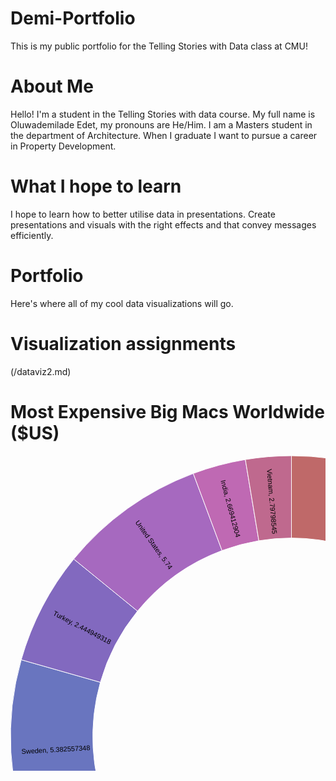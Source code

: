 # Demi-Portfolio
This is my public portfolio for the Telling Stories with Data class at CMU!

# About Me
Hello! I'm a student in the Telling Stories with data course. My full name is Oluwademilade Edet, my pronouns are He/Him. I am a Masters student in the department of Architecture. When I graduate I want to pursue a career in Property Development.

# What I hope to learn
I hope to learn how to better utilise data in presentations. Create presentations and visuals with the right effects and that convey messages efficiently.

# Portfolio
Here's where all of my cool data visualizations will go.

# Visualization assignments 
(/dataviz2.md)

# Most Expensive Big Macs Worldwide ($US)
<svg width="899" height="899" xmlns="http://www.w3.org/2000/svg" version="1.1"><g transform="translate(449.5, 449.5)"><g display="none"><path d="M1.9462362363892714e-14,-317.8444981433531A317.8444981433531,317.8444981433531,0,1,1,-1.9462362363892714e-14,317.8444981433531A317.8444981433531,317.8444981433531,0,1,1,1.9462362363892714e-14,-317.8444981433531Z" style="stroke: rgb(255, 255, 255); fill: rgb(191, 105, 105); fill-rule: evenodd;"></path><text transform="translate(9.731181181946357e-15,158.92224907167656)rotate(90)" text-anchor="middle" dx="6" dy=".35em" style="font-size: 11px; font-family: Arial, Helvetica;"></text><title>undefined: none</title></g><g><path d="M2.7523936810836762e-14,-449.5A449.5,449.5,0,0,1,240.1740803985665,-379.95613050022354L169.82872091506945,-268.66955643010886A317.8444981433531,317.8444981433531,0,0,0,1.9462362363892714e-14,-317.8444981433531Z" style="stroke: rgb(255, 255, 255); fill: rgb(191, 105, 105); fill-rule: evenodd;"></path><text transform="translate(106.711191195225,-368.5337384574372)rotate(-73.8513044514063)" text-anchor="middle" dx="6" dy=".35em" style="font-size: 11px; font-family: Arial, Helvetica;">Brazil, 4.596433168</text><title>Brazil: 104</title></g><g><path d="M240.1740803985665,-379.95613050022354A449.5,449.5,0,0,1,436.5480181683638,-107.12645720490296L308.6860639603982,-75.74984433407737A317.8444981433531,317.8444981433531,0,0,0,169.82872091506945,-268.66955643010886Z" style="stroke: rgb(255, 255, 255); fill: rgb(191, 142, 105); fill-rule: evenodd;"></path><text transform="translate(311.3975299815863,-224.13382839073108)rotate(-35.745113875272644)" text-anchor="middle" dx="6" dy=".35em" style="font-size: 11px; font-family: Arial, Helvetica;">Switzerland, 6.542197172</text><title>Switzerland: 141</title></g><g><path d="M436.5480181683638,-107.12645720490296A449.5,449.5,0,0,1,448.82861229743594,24.558639684598052L317.36975534606484,17.365580657696338A317.8444981433531,317.8444981433531,0,0,0,308.6860639603982,-75.74984433407737Z" style="stroke: rgb(255, 255, 255); fill: rgb(191, 179, 105); fill-rule: evenodd;"></path><text transform="translate(382.0146696187429,-35.625649521114596)rotate(-5.327839023597494)" text-anchor="middle" dx="6" dy=".35em" style="font-size: 11px; font-family: Arial, Helvetica;">China, 3.050286146</text><title>China: 54</title></g><g><path d="M448.82861229743594,24.558639684598052A449.5,449.5,0,0,1,376.7161763495903,245.22473871235835L266.3785628794626,173.40007565820787A317.8444981433531,317.8444981433531,0,0,0,317.36975534606484,17.365580657696338Z" style="stroke: rgb(255, 255, 255); fill: rgb(166, 191, 105); fill-rule: evenodd;"></path><text transform="translate(364.69254162065647,119.17946464884122)rotate(18.097099804313387)" text-anchor="middle" dx="6" dy=".35em" style="font-size: 11px; font-family: Arial, Helvetica;">Euro area, 4.572252</text><title>Euro area: 96</title></g><g><path d="M376.7161763495903,245.22473871235835A449.5,449.5,0,0,1,224.12121904844824,389.64076939180467L158.47763379695337,275.51763026368883A317.8444981433531,317.8444981433531,0,0,0,266.3785628794626,173.40007565820787Z" style="stroke: rgb(255, 255, 255); fill: rgb(130, 191, 105); fill-rule: evenodd;"></path><text transform="translate(263.7264389353149,278.66244833887515)rotate(46.577381297018086)" text-anchor="middle" dx="6" dy=".35em" style="font-size: 11px; font-family: Arial, Helvetica;">Britain, 4.101314</text><title>Britain: 87</title></g><g><path d="M224.12121904844824,389.64076939180467A449.5,449.5,0,0,1,57.72267490824754,445.77835613838045L40.81609485584841,315.21289853164063A317.8444981433531,317.8444981433531,0,0,0,158.47763379695337,275.51763026368883Z" style="stroke: rgb(255, 255, 255); fill: rgb(105, 191, 117); fill-rule: evenodd;"></path><text transform="translate(122.64719421743676,363.5410024444409)rotate(71.357237973259)" text-anchor="middle" dx="6" dy=".35em" style="font-size: 11px; font-family: Arial, Helvetica;">Japan, 3.585712316</text><title>Japan: 72</title></g><g><path d="M57.72267490824754,445.77835613838045A449.5,449.5,0,0,1,-81.95186095828872,441.9662232405021L-57.948716614463024,312.5173135087665A317.8444981433531,317.8444981433531,0,0,0,40.81609485584841,315.21289853164063Z" style="stroke: rgb(255, 255, 255); fill: rgb(105, 191, 154); fill-rule: evenodd;"></path><text transform="translate(-10.467657145155089,383.52942893813264)rotate(271.5633838690971)" text-anchor="middle" dx="6" dy=".35em" style="font-size: 11px; font-family: Arial, Helvetica;">Mexico, 2.646167688</text><title>Mexico: 57</title></g><g><path d="M-81.95186095828872,441.9662232405021A449.5,449.5,0,0,1,-360.8252364653739,268.0585733187935L-255.1419715279054,189.54603494891023A317.8444981433531,317.8444981433531,0,0,0,-57.948716614463024,312.5173135087665Z" style="stroke: rgb(255, 255, 255); fill: rgb(105, 191, 191); fill-rule: evenodd;"></path><text transform="translate(-203.0198893324337,325.5569370220284)rotate(301.9479922252257)" text-anchor="middle" dx="6" dy=".35em" style="font-size: 11px; font-family: Arial, Helvetica;">Norway, 4.853948167</text><title>Norway: 138</title></g><g><path d="M-360.8252364653739,268.0585733187935A449.5,449.5,0,0,1,-416.259733490595,169.6410453703314L-294.34008028610475,119.95433354893612A317.8444981433531,317.8444981433531,0,0,0,-255.1419715279054,189.54603494891023Z" style="stroke: rgb(255, 255, 255); fill: rgb(105, 154, 191); fill-rule: evenodd;"></path><text transform="translate(-334.2909627474552,188.29218500271895)rotate(330.60924927278154)" text-anchor="middle" dx="6" dy=".35em" style="font-size: 11px; font-family: Arial, Helvetica;">Russia, 2.036380725</text><title>Russia: 46</title></g><g><path d="M-416.259733490595,169.6410453703314A449.5,449.5,0,0,1,-432.3202208972965,-123.08321007884358L-305.6965598405446,-87.0329724969587A317.8444981433531,317.8444981433531,0,0,0,-294.34008028610475,119.95433354893612Z" style="stroke: rgb(255, 255, 255); fill: rgb(105, 117, 191); fill-rule: evenodd;"></path><text transform="translate(-383.0960782390909,21.01879029694533)rotate(356.8595821645722)" text-anchor="middle" dx="6" dy=".35em" style="font-size: 11px; font-family: Arial, Helvetica;">Sweden, 5.382557348</text><title>Sweden: 122</title></g><g><path d="M-432.3202208972965,-123.08321007884358A449.5,449.5,0,0,1,-348.2696976217251,-284.1803436525338L-246.2638648701102,-200.94584807663009A317.8444981433531,317.8444981433531,0,0,0,-305.6965598405446,-87.0329724969587Z" style="stroke: rgb(255, 255, 255); fill: rgb(130, 105, 191); fill-rule: evenodd;"></path><text transform="translate(-340.1581362374032,-177.47348269309094)rotate(387.55276821391345)" text-anchor="middle" dx="6" dy=".35em" style="font-size: 11px; font-family: Arial, Helvetica;">Turkey, 2.444949318</text><title>Turkey: 75</title></g><g><path d="M-348.2696976217251,-284.1803436525338A449.5,449.5,0,0,1,-157.10681522404076,-421.15044652731774L-111.09129441554114,-297.79833663920886A317.8444981433531,317.8444981433531,0,0,0,-246.2638648701102,-200.94584807663009Z" style="stroke: rgb(255, 255, 255); fill: rgb(166, 105, 191); fill-rule: evenodd;"></path><text transform="translate(-223.46405504649329,-311.87851931464667)rotate(414.37802633243166)" text-anchor="middle" dx="6" dy=".35em" style="font-size: 11px; font-family: Arial, Helvetica;">United States, 5.74</text><title>United States: 97</title></g><g><path d="M-157.10681522404076,-421.15044652731774A449.5,449.5,0,0,1,-73.74138794398034,-443.41003338230337L-52.14303546929642,-313.5382414507801A317.8444981433531,317.8444981433531,0,0,0,-111.09129441554114,-297.79833663920886Z" style="stroke: rgb(255, 255, 255); fill: rgb(191, 105, 179); fill-rule: evenodd;"></path><text transform="translate(-98.97758718021537,-370.6856241395146)rotate(435.0501007168816)" text-anchor="middle" dx="6" dy=".35em" style="font-size: 11px; font-family: Arial, Helvetica;">India, 2.669412904</text><title>India: 35</title></g><g><path d="M-73.74138794398034,-443.41003338230337A449.5,449.5,0,0,1,-8.257181043251028e-14,-449.5L-5.838708709167814e-14,-317.8444981433531A317.8444981433531,317.8444981433531,0,0,0,-52.14303546929642,-313.5382414507801Z" style="stroke: rgb(255, 255, 255); fill: rgb(191, 105, 142); fill-rule: evenodd;"></path><text transform="translate(-31.578245594485388,-382.3705128705572)rotate(445.2789152701587)" text-anchor="middle" dx="6" dy=".35em" style="font-size: 11px; font-family: Arial, Helvetica;">Vietnam, 2.79798545</text><title>Vietnam: 30</title></g></g></svg>
